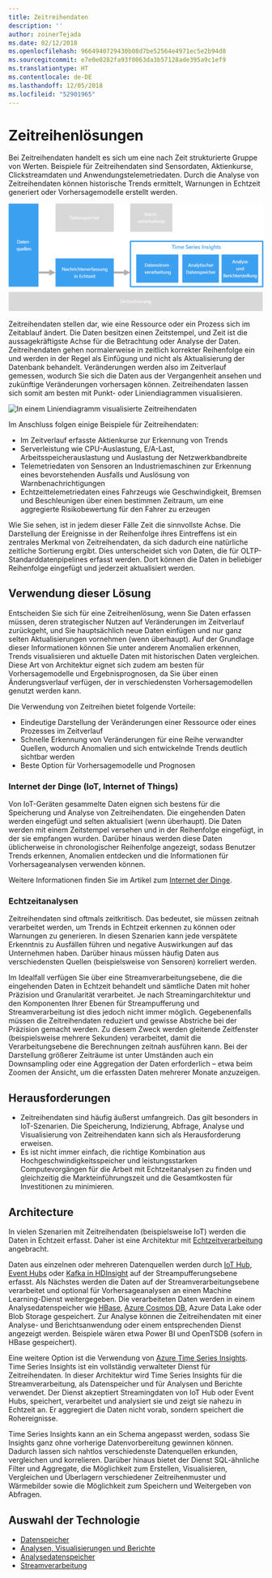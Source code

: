 ```yaml
---
title: Zeitreihendaten
description: ''
author: zoinerTejada
ms.date: 02/12/2018
ms.openlocfilehash: 9664940729430b08d7be52564e4971ec5e2b94d8
ms.sourcegitcommit: e7e0e0282fa93f0063da3b57128ade395a9c1ef9
ms.translationtype: HT
ms.contentlocale: de-DE
ms.lasthandoff: 12/05/2018
ms.locfileid: "52901965"
---
```

# <a name="time-series-solutions"></a>Zeitreihenlösungen

Bei Zeitreihendaten handelt es sich um eine nach Zeit strukturierte Gruppe von Werten. Beispiele für Zeitreihendaten sind Sensordaten, Aktienkurse, Clickstreamdaten und Anwendungstelemetriedaten. Durch die Analyse von Zeitreihendaten können historische Trends ermittelt, Warnungen in Echtzeit generiert oder Vorhersagemodelle erstellt werden.

![Time Series Insights](./images/time-series-insights.png) 

Zeitreihendaten stellen dar, wie eine Ressource oder ein Prozess sich im Zeitablauf ändert. Die Daten besitzen einen Zeitstempel, und Zeit ist die aussagekräftigste Achse für die Betrachtung oder Analyse der Daten. Zeitreihendaten gehen normalerweise in zeitlich korrekter Reihenfolge ein und werden in der Regel als Einfügung und nicht als Aktualisierung der Datenbank behandelt. Veränderungen werden also im Zeitverlauf gemessen, wodurch Sie sich die Daten aus der Vergangenheit ansehen und zukünftige Veränderungen vorhersagen können. Zeitreihendaten lassen sich somit am besten mit Punkt- oder Liniendiagrammen visualisieren.

![In einem Liniendiagramm visualisierte Zeitreihendaten](./images/time-series-chart.png)

Im Anschluss folgen einige Beispiele für Zeitreihendaten:

- Im Zeitverlauf erfasste Aktienkurse zur Erkennung von Trends
- Serverleistung wie CPU-Auslastung, E/A-Last, Arbeitsspeicherauslastung und Auslastung der Netzwerkbandbreite
- Telemetriedaten von Sensoren an Industriemaschinen zur Erkennung eines bevorstehenden Ausfalls und Auslösung von Warnbenachrichtigungen
- Echtzeittelemetriedaten eines Fahrzeugs wie Geschwindigkeit, Bremsen und Beschleunigen über einen bestimmen Zeitraum, um eine aggregierte Risikobewertung für den Fahrer zu erzeugen

Wie Sie sehen, ist in jedem dieser Fälle Zeit die sinnvollste Achse. Die Darstellung der Ereignisse in der Reihenfolge ihres Eintreffens ist ein zentrales Merkmal von Zeitreihendaten, da sich dadurch eine natürliche zeitliche Sortierung ergibt. Dies unterscheidet sich von Daten, die für OLTP-Standarddatenpipelines erfasst werden. Dort können die Daten in beliebiger Reihenfolge eingefügt und jederzeit aktualisiert werden.

## <a name="when-to-use-this-solution"></a>Verwendung dieser Lösung

Entscheiden Sie sich für eine Zeitreihenlösung, wenn Sie Daten erfassen müssen, deren strategischer Nutzen auf Veränderungen im Zeitverlauf zurückgeht, und Sie hauptsächlich neue Daten einfügen und nur ganz selten Aktualisierungen vornehmen (wenn überhaupt). Auf der Grundlage dieser Informationen können Sie unter anderem Anomalien erkennen, Trends visualisieren und aktuelle Daten mit historischen Daten vergleichen. Diese Art von Architektur eignet sich zudem am besten für Vorhersagemodelle und Ergebnisprognosen, da Sie über einen Änderungsverlauf verfügen, der in verschiedensten Vorhersagemodellen genutzt werden kann. 

Die Verwendung von Zeitreihen bietet folgende Vorteile:

* Eindeutige Darstellung der Veränderungen einer Ressource oder eines Prozesses im Zeitverlauf
* Schnelle Erkennung von Veränderungen für eine Reihe verwandter Quellen, wodurch Anomalien und sich entwickelnde Trends deutlich sichtbar werden
* Beste Option für Vorhersagemodelle und Prognosen

### <a name="internet-of-things-iot"></a>Internet der Dinge (IoT, Internet of Things)

Von IoT-Geräten gesammelte Daten eignen sich bestens für die Speicherung und Analyse von Zeitreihendaten. Die eingehenden Daten werden eingefügt und selten aktualisiert (wenn überhaupt). Die Daten werden mit einem Zeitstempel versehen und in der Reihenfolge eingefügt, in der sie empfangen wurden. Darüber hinaus werden diese Daten üblicherweise in chronologischer Reihenfolge angezeigt, sodass Benutzer Trends erkennen, Anomalien entdecken und die Informationen für Vorhersageanalysen verwenden können.

Weitere Informationen finden Sie im Artikel zum [Internet der Dinge](../big-data/index.md#internet-of-things-iot).

### <a name="real-time-analytics"></a>Echtzeitanalysen

Zeitreihendaten sind oftmals zeitkritisch. Das bedeutet, sie müssen zeitnah verarbeitet werden, um Trends in Echtzeit erkennen zu können oder Warnungen zu generieren. In diesen Szenarien kann jede verspätete Erkenntnis zu Ausfällen führen und negative Auswirkungen auf das Unternehmen haben. Darüber hinaus müssen häufig Daten aus verschiedensten Quellen (beispielsweise von Sensoren) korreliert werden.

Im Idealfall verfügen Sie über eine Streamverarbeitungsebene, die die eingehenden Daten in Echtzeit behandelt und sämtliche Daten mit hoher Präzision und Granularität verarbeitet. Je nach Streamingarchitektur und den Komponenten Ihrer Ebenen für Streampufferung und Streamverarbeitung ist dies jedoch nicht immer möglich. Gegebenenfalls müssen die Zeitreihendaten reduziert und gewisse Abstriche bei der Präzision gemacht werden. Zu diesem Zweck werden gleitende Zeitfenster (beispielsweise mehrere Sekunden) verarbeitet, damit die Verarbeitungsebene die Berechnungen zeitnah ausführen kann. Bei der Darstellung größerer Zeiträume ist unter Umständen auch ein Downsampling oder eine Aggregation der Daten erforderlich – etwa beim Zoomen der Ansicht, um die erfassten Daten mehrerer Monate anzuzeigen.

## <a name="challenges"></a>Herausforderungen

* Zeitreihendaten sind häufig äußerst umfangreich. Das gilt besonders in IoT-Szenarien. Die Speicherung, Indizierung, Abfrage, Analyse und Visualisierung von Zeitreihendaten kann sich als Herausforderung erweisen. 
* Es ist nicht immer einfach, die richtige Kombination aus Hochgeschwindigkeitsspeicher und leistungsstarken Computevorgängen für die Arbeit mit Echtzeitanalysen zu finden und gleichzeitig die Markteinführungszeit und die Gesamtkosten für Investitionen zu minimieren.

## <a name="architecture"></a>Architecture

In vielen Szenarien mit Zeitreihendaten (beispielsweise IoT) werden die Daten in Echtzeit erfasst. Daher ist eine Architektur mit [Echtzeitverarbeitung](../big-data/real-time-processing.md) angebracht. 

Daten aus einzelnen oder mehreren Datenquellen werden durch [IoT Hub](/azure/iot-hub/), [Event Hubs](/azure/event-hubs/) oder [Kafka in HDInsight](/azure/hdinsight/kafka/apache-kafka-introduction) auf der Streampufferungsebene erfasst. Als Nächstes werden die Daten auf der Streamverarbeitungsebene verarbeitet und optional für Vorhersageanalysen an einen Machine Learning-Dienst weitergegeben. Die verarbeiteten Daten werden in einem Analysedatenspeicher wie [HBase](/azure/hdinsight/hbase/apache-hbase-overview), [Azure Cosmos DB](/azure/cosmos-db/), Azure Data Lake oder Blob Storage gespeichert. Zur Analyse können die Zeitreihendaten mit einer Analyse- und Berichtsanwendung oder einem entsprechenden Dienst angezeigt werden. Beispiele wären etwa Power BI und OpenTSDB (sofern in HBase gespeichert).

Eine weitere Option ist die Verwendung von [Azure Time Series Insights](/azure/time-series-insights/). Time Series Insights ist ein vollständig verwalteter Dienst für Zeitreihendaten. In dieser Architektur wird Time Series Insights für die Streamverarbeitung, als Datenspeicher und für Analysen und Berichte verwendet. Der Dienst akzeptiert Streamingdaten von IoT Hub oder Event Hubs, speichert, verarbeitet und analysiert sie und zeigt sie nahezu in Echtzeit an. Er aggregiert die Daten nicht vorab, sondern speichert die Rohereignisse.

Time Series Insights kann an ein Schema angepasst werden, sodass Sie Insights ganz ohne vorherige Datenvorbereitung gewinnen können. Dadurch lassen sich nahtlos verschiedenste Datenquellen erkunden, vergleichen und korrelieren. Darüber hinaus bietet der Dienst SQL-ähnliche Filter und Aggregate, die Möglichkeit zum Erstellen, Visualisieren, Vergleichen und Überlagern verschiedener Zeitreihenmuster und Wärmebilder sowie die Möglichkeit zum Speichern und Weitergeben von Abfragen. 

## <a name="technology-choices"></a>Auswahl der Technologie

- [Datenspeicher](../technology-choices/data-storage.md)
- [Analysen, Visualisierungen und Berichte](../technology-choices/analysis-visualizations-reporting.md)
- [Analysedatenspeicher](../technology-choices/analytical-data-stores.md)
- [Streamverarbeitung](../technology-choices/stream-processing.md)